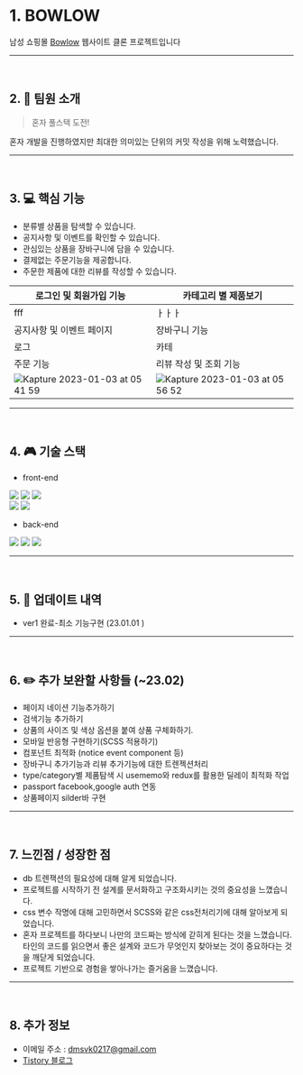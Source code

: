 # 1. BOWLOW

남성 쇼핑몰 [Bowlow](https://bowlow.co.kr/) 웹사이트 클론 프로젝트입니다

---

<br>

## 2. 👬 팀원 소개

> 혼자 풀스택 도전!

혼자 개발을 진행하였지만 최대한 의미있는 단위의 커밋 작성을 위해 노력했습니다.

---

<br>

## 3. 💻 핵심 기능

- 분류별 상품을 탐색할 수 있습니다.
- 공지사항 및 이벤트를 확인할 수 있습니다.
- 관심있는 상품을 장바구니에 담을 수 있습니다.
- 결제없는 주문기능을 제공합니다.
- 주문한 제품에 대한 리뷰를 작성할 수 있습니다.

|로그인 및 회원가입 기능|카테고리 별 제품보기|
|------|---|
|fff|ㅏㅏㅏ|
|공지사항 및 이벤트 페이지|장바구니 기능|
|로그|카테|
|주문 기능|리뷰 작성 및 조회 기능|
|![Kapture 2023-01-03 at 05 41 59](https://user-images.githubusercontent.com/116181378/210302818-9a6cdf49-23f6-410f-ab6c-9a1a74bebffa.gif)|![Kapture 2023-01-03 at 05 56 52](https://user-images.githubusercontent.com/116181378/210303313-6686e802-f8b2-4a63-a93f-c1bcaf58d822.gif)|

---

<br>

## 4. 🎮 기술 스택

- front-end

![](https://img.shields.io/badge/HTML5-E34F26?style=flat-square&logo=HTML5&logoColor=white)
![](https://img.shields.io/badge/CSS3-1572B6?style=flat-square&logo=CSS3&logoColor=white)
![](https://img.shields.io/badge/Javascript-F7DF1E?style=flat-square&logo=JavaScript&logoColor=black)
<br>
![](https://img.shields.io/badge/React-61DAFB?style=flat-square&logo=React&logoColor=black)
![](https://img.shields.io/badge/Redux-764ABC?style=flat-square&logo=Redux&logoColor=white)
<br>

- back-end

![](https://img.shields.io/badge/node.js-339933?style=flat-square&logo=Node.js&logoColor=white)
![](https://img.shields.io/badge/express-000000?style=flat-square&logo=express&logoColor=white)
![](https://img.shields.io/badge/mysql-4479A1?style=flat-square&logo=mysql&logoColor=white)
<br>

---

<br>

## 5. 📂 업데이트 내역

- ver1 완료-최소 기능구현 (23.01.01 )

---

<br>

## 6. ✏️ 추가 보완할 사항들 (~23.02)

- 페이지 네이션 기능추가하기
- 검색기능 추가하기
- 상품의 사이즈 및 색상 옵션을 붙여 상품 구체화하기.
- 모바일 반응형 구현하기(SCSS 적용하기)
- 컴포넌트 최적화 (notice event component 등)
- 장바구니 추가기능과 리뷰 추가기능에 대한 트렌젝션처리
- type/category별 제품탐색 시 usememo와 redux를 활용한 딜레이 최적화 작업
- passport facebook,google auth 연동
- 상품페이지 silder바 구현

---

<br>

## 7. 느낀점 / 성장한 점

- db 트렌잭션의 필요성에 대해 알게 되었습니다.
- 프로젝트를 시작하기 전 설계를 문서화하고 구조화시키는 것의 중요성을 느꼈습니다.
- css 변수 작명에 대해 고민하면서 SCSS와 같은 css전처리기에 대해 알아보게 되었습니다.
- 혼자 프로젝트를 하다보니 나만의 코드짜는 방식에 갇히게 된다는 것을 느꼈습니다. 타인의 코드를 읽으면서 좋은 설계와 코드가 무엇인지 찾아보는 것이 중요하다는 것을 깨닫게 되었습니다.
- 프로젝트 기반으로 경험을 쌓아나가는 즐거움을 느꼈습니다.

---

<br>

## 8. 추가 정보

- 이메일 주소 : [dmsvk0217@gmail.com](dmsvk0217@gmail.com)
- [Tistory 블로그](https://dmsvk01.tistory.com/)
